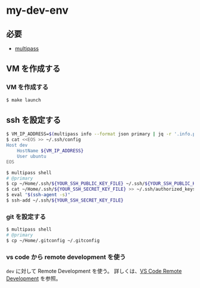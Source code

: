 # my-dev-env
## 必要
- [multipass](https://multipass.run/)

## VM を作成する
### VM を作成する
```sh
$ make launch
```

## ssh を設定する
```sh
$ VM_IP_ADDRESS=$(multipass info --format json primary | jq -r '.info.primary.ipv4[0]')
$ cat <<EOS >> ~/.ssh/config
Host dev
    HostName ${VM_IP_ADDRESS}
    User ubuntu
EOS
```
```sh
$ multipass shell
# @primary
$ cp ~/Home/.ssh/${YOUR_SSH_PUBLIC_KEY_FILE} ~/.ssh/${YOUR_SSH_PUBLIC_KEY_FILE}
$ cat ~/Home/.ssh/${YOUR_SSH_SECRET_KEY_FILE} >> ~/.ssh/authorized_keys
$ eval "$(ssh-agent -s)"
$ ssh-add ~/.ssh/${YOUR_SSH_SECRET_KEY_FILE}
```

### git を設定する
```sh
$ multipass shell
# @primary
$ cp ~/Home/.gitconfig ~/.gitconfig
```

### vs code から remote development を使う
`dev` に対して Remote Development を使う。
詳しくは、[VS Code Remote Development](https://code.visualstudio.com/docs/remote/remote-overview) を参照。
